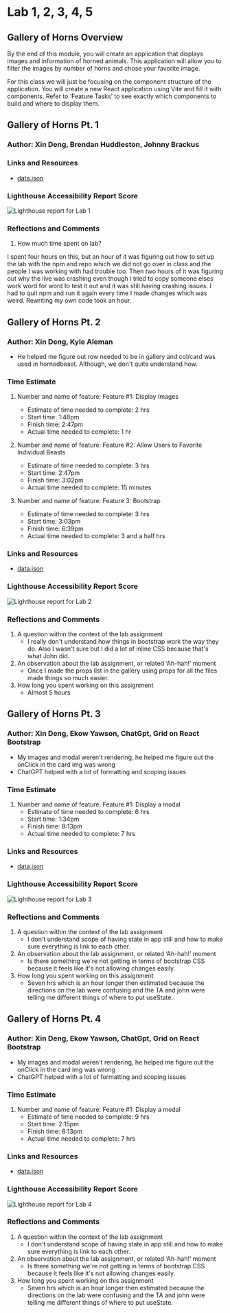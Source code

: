 # Lab 1, 2, 3, 4, 5 

## Gallery of Horns Overview

By the end of this module, you will create an application that displays images and information of horned animals. This application will allow you to filter the images by number of horns and chose your favorite image.

For this class we will just be focusing on the component structure of the application. You will create a new React application using Vite and fill it with components. Refer to ‘Feature Tasks’ to see exactly which components to build and where to display them.

## Gallery of Horns Pt. 1

### Author: Xin Deng, Brendan Huddleston, Johnny Brackus


### Links and Resources

- [data.json](https://codefellows.github.io/code-301-guide/curriculum/class-02/lab/assets/data.json)

### Lighthouse Accessibility Report Score

![Lighthouse report for Lab 1](src/assets/lighthouse1.png)

### Reflections and Comments

1. How much time spent on lab?

I spent four hours on this, but an hour of it was figuring out how to set up the lab with the npm and repo which we did not go over in class and the people I was working with had trouble too. Then two hours of it was figuring out why the live was crashing even though I tried to copy someone elses work word for word to test it out and it was still having crashing issues. I had to quit npm and run it again every time I made changes which was weird. Rewriting my own code took an hour. 


## Gallery of Horns Pt. 2


### Author: Xin Deng, Kyle Aleman

- He helped me figure out row needed to be in gallery and col/card was used in hornedbeast. Although, we don't quite understand how.

### Time Estimate

1. Number and name of feature: Feature #1: Display Images
    - Estimate of time needed to complete: 2 hrs
    - Start time: 1:48pm
    - Finish time: 2:47pm
    - Actual time needed to complete: 1 hr

1. Number and name of feature: Feature #2: Allow Users to Favorite Individual Beasts
    - Estimate of time needed to complete: 3 hrs
    - Start time: 2:47pm
    - Finish time: 3:02pm
    - Actual time needed to complete: 15 minutes

1. Number and name of feature: Feature 3: Bootstrap
    - Estimate of time needed to complete: 3 hrs
    - Start time: 3:03pm
    - Finish time: 6:39pm
    - Actual time needed to complete: 3 and a half hrs


### Links and Resources

- [data.json](https://codefellows.github.io/code-301-guide/curriculum/class-02/lab/assets/data.json)


### Lighthouse Accessibility Report Score

![Lighthouse report for Lab 2](src/assets/lighthouse2.png)

### Reflections and Comments

1. A question within the context of the lab assignment
    - I really don't understand how things in bootstrap work the way they do. Also I wasn't sure but I did a lot of inline CSS because that's what John did.
1. An observation about the lab assignment, or related ‘Ah-hah!’ moment
    - Once I made the props list in the gallery using props for all the files made things so much easier.
1. How long you spent working on this assignment
    - Almost 5 hours 


## Gallery of Horns Pt. 3


### Author: Xin Deng, Ekow Yawson, ChatGpt, Grid on React Bootstrap

- My images and modal weren't rendering, he helped me figure out the onClick in the card img was wrong 
- ChatGPT helped with a lot of formatting and scoping issues 



### Time Estimate

1. Number and name of feature: Feature #1: Display a modal
    - Estimate of time needed to complete: 6 hrs
    - Start time: 1:34pm
    - Finish time: 8:13pm
    - Actual time needed to complete: 7 hrs



### Links and Resources

- [data.json](https://codefellows.github.io/code-301-guide/curriculum/class-02/lab/assets/data.json)


### Lighthouse Accessibility Report Score

![Lighthouse report for Lab 3](src/assets/lighthouse3.png)

### Reflections and Comments

1. A question within the context of the lab assignment
    - I don't understand scope of having state in app still and how to make sure everything is link to each other. 
1. An observation about the lab assignment, or related ‘Ah-hah!’ moment
    - Is there something we're not getting in terms of bootstrap CSS because it feels like it's not allowing changes easily.
1. How long you spent working on this assignment
    - Seven hrs which is an hour longer then estimated because the directions on the lab were confusing and the TA and john were telling me different things of where to put useState. 


## Gallery of Horns Pt. 4


### Author: Xin Deng, Ekow Yawson, ChatGpt, Grid on React Bootstrap

- My images and modal weren't rendering, he helped me figure out the onClick in the card img was wrong 
- ChatGPT helped with a lot of formatting and scoping issues 



### Time Estimate

1. Number and name of feature: Feature #1: Display a modal
    - Estimate of time needed to complete: 9 hrs
    - Start time: 2:15pm
    - Finish time: 8:13pm
    - Actual time needed to complete: 7 hrs



### Links and Resources

- [data.json](https://codefellows.github.io/code-301-guide/curriculum/class-02/lab/assets/data.json)


### Lighthouse Accessibility Report Score

![Lighthouse report for Lab 4](src/assets/lighthouse4.png)

### Reflections and Comments

1. A question within the context of the lab assignment
    - I don't understand scope of having state in app still and how to make sure everything is link to each other. 
1. An observation about the lab assignment, or related ‘Ah-hah!’ moment
    - Is there something we're not getting in terms of bootstrap CSS because it feels like it's not allowing changes easily.
1. How long you spent working on this assignment
    - Seven hrs which is an hour longer then estimated because the directions on the lab were confusing and the TA and john were telling me different things of where to put useState. 



